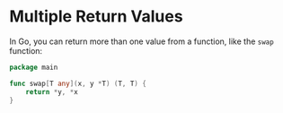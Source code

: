 # Multiple Return Values

In Go, you can return more than one value from a function, like the `swap` function:

```go
package main

func swap[T any](x, y *T) (T, T) {
	return *y, *x
}
```